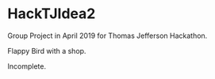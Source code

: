 # HackTJIdea2

Group Project in April 2019 for Thomas Jefferson Hackathon.

Flappy Bird with a shop.

Incomplete.
